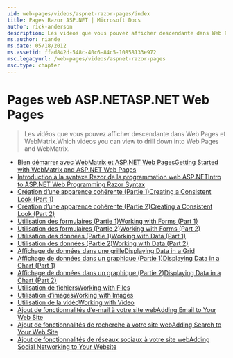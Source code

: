 ```yaml
---
uid: web-pages/videos/aspnet-razor-pages/index
title: Pages Razor ASP.NET | Microsoft Docs
author: rick-anderson
description: Les vidéos que vous pouvez afficher descendante dans Web Pages et WebMatrix.
ms.author: riande
ms.date: 05/18/2012
ms.assetid: ffad842d-548c-40c6-84c5-10858133e972
msc.legacyurl: /web-pages/videos/aspnet-razor-pages
msc.type: chapter
---
```

<a name="aspnet-web-pages"></a><span data-ttu-id="23d61-103">Pages web ASP.NET</span><span class="sxs-lookup"><span data-stu-id="23d61-103">ASP.NET Web Pages</span></span>
=================
> <span data-ttu-id="23d61-104">Les vidéos que vous pouvez afficher descendante dans Web Pages et WebMatrix.</span><span class="sxs-lookup"><span data-stu-id="23d61-104">Which videos you can view to drill down into Web Pages and WebMatrix.</span></span>


- [<span data-ttu-id="23d61-105">Bien démarrer avec WebMatrix et ASP.NET Web Pages</span><span class="sxs-lookup"><span data-stu-id="23d61-105">Getting Started with WebMatrix and ASP.NET Web Pages</span></span>](getting-started-with-webmatrix-and-aspnet-web-pages.md)
- [<span data-ttu-id="23d61-106">Introduction à la syntaxe Razor de la programmation web ASP.NET</span><span class="sxs-lookup"><span data-stu-id="23d61-106">Intro to ASP.NET Web Programming Razor Syntax</span></span>](introduction-to-aspnet-web-programming-using-the-razor-syntax.md)
- [<span data-ttu-id="23d61-107">Création d’une apparence cohérente (Partie 1)</span><span class="sxs-lookup"><span data-stu-id="23d61-107">Creating a Consistent Look (Part 1)</span></span>](creating-a-consistent-look-part-1.md)
- [<span data-ttu-id="23d61-108">Création d’une apparence cohérente (Partie 2)</span><span class="sxs-lookup"><span data-stu-id="23d61-108">Creating a Consistent Look (Part 2)</span></span>](creating-a-consistent-look-part-2.md)
- [<span data-ttu-id="23d61-109">Utilisation des formulaires (Partie 1)</span><span class="sxs-lookup"><span data-stu-id="23d61-109">Working with Forms (Part 1)</span></span>](working-with-forms-part-1.md)
- [<span data-ttu-id="23d61-110">Utilisation des formulaires (Partie 2)</span><span class="sxs-lookup"><span data-stu-id="23d61-110">Working with Forms (Part 2)</span></span>](working-with-forms-part-2.md)
- [<span data-ttu-id="23d61-111">Utilisation des données (Partie 1)</span><span class="sxs-lookup"><span data-stu-id="23d61-111">Working with Data (Part 1)</span></span>](working-with-data-part-1.md)
- [<span data-ttu-id="23d61-112">Utilisation des données (Partie 2)</span><span class="sxs-lookup"><span data-stu-id="23d61-112">Working with Data (Part 2)</span></span>](working-with-data-part-2.md)
- [<span data-ttu-id="23d61-113">Affichage de données dans une grille</span><span class="sxs-lookup"><span data-stu-id="23d61-113">Displaying Data in a Grid</span></span>](displaying-data-in-a-grid.md)
- [<span data-ttu-id="23d61-114">Affichage de données dans un graphique (Partie 1)</span><span class="sxs-lookup"><span data-stu-id="23d61-114">Displaying Data in a Chart (Part 1)</span></span>](displaying-data-in-a-chart-part-1.md)
- [<span data-ttu-id="23d61-115">Affichage de données dans un graphique (Partie 2)</span><span class="sxs-lookup"><span data-stu-id="23d61-115">Displaying Data in a Chart (Part 2)</span></span>](displaying-data-in-a-chart-part-2.md)
- [<span data-ttu-id="23d61-116">Utilisation de fichiers</span><span class="sxs-lookup"><span data-stu-id="23d61-116">Working with Files</span></span>](working-with-files.md)
- [<span data-ttu-id="23d61-117">Utilisation d’images</span><span class="sxs-lookup"><span data-stu-id="23d61-117">Working with Images</span></span>](working-with-images.md)
- [<span data-ttu-id="23d61-118">Utilisation de la vidéo</span><span class="sxs-lookup"><span data-stu-id="23d61-118">Working with Video</span></span>](working-with-video.md)
- [<span data-ttu-id="23d61-119">Ajout de fonctionnalités d’e-mail à votre site web</span><span class="sxs-lookup"><span data-stu-id="23d61-119">Adding Email to Your Web Site</span></span>](adding-email-to-your-web-site.md)
- [<span data-ttu-id="23d61-120">Ajout de fonctionnalités de recherche à votre site web</span><span class="sxs-lookup"><span data-stu-id="23d61-120">Adding Search to Your Web Site</span></span>](adding-search-to-your-web-site.md)
- [<span data-ttu-id="23d61-121">Ajout de fonctionnalités de réseaux sociaux à votre site web</span><span class="sxs-lookup"><span data-stu-id="23d61-121">Adding Social Networking to Your Website</span></span>](adding-social-networking-to-your-website.md)
